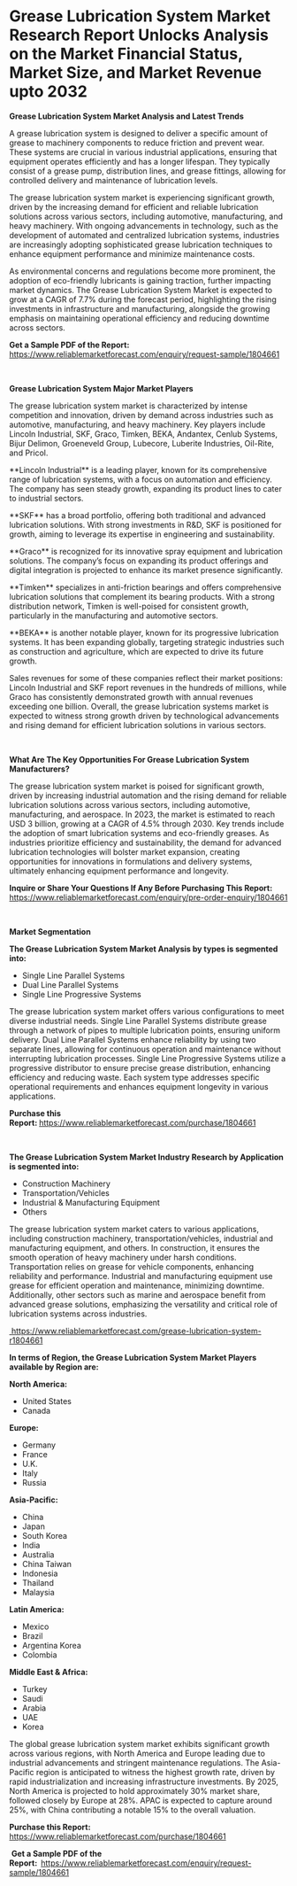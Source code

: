 <p><h1>Grease Lubrication System Market Research Report Unlocks Analysis on the Market Financial Status, Market Size, and Market Revenue upto 2032</h1></p><p><strong>Grease Lubrication System Market Analysis and Latest Trends</strong></p>
<p><p>A grease lubrication system is designed to deliver a specific amount of grease to machinery components to reduce friction and prevent wear. These systems are crucial in various industrial applications, ensuring that equipment operates efficiently and has a longer lifespan. They typically consist of a grease pump, distribution lines, and grease fittings, allowing for controlled delivery and maintenance of lubrication levels.</p><p>The grease lubrication system market is experiencing significant growth, driven by the increasing demand for efficient and reliable lubrication solutions across various sectors, including automotive, manufacturing, and heavy machinery. With ongoing advancements in technology, such as the development of automated and centralized lubrication systems, industries are increasingly adopting sophisticated grease lubrication techniques to enhance equipment performance and minimize maintenance costs.</p><p>As environmental concerns and regulations become more prominent, the adoption of eco-friendly lubricants is gaining traction, further impacting market dynamics. The Grease Lubrication System Market is expected to grow at a CAGR of 7.7% during the forecast period, highlighting the rising investments in infrastructure and manufacturing, alongside the growing emphasis on maintaining operational efficiency and reducing downtime across sectors.</p></p>
<p><strong>Get a Sample PDF of the Report:&nbsp;</strong> <a href="https://www.reliablemarketforecast.com/enquiry/request-sample/1804661?utm_campaign=2994&utm_medium=2&utm_source=Github&utm_content=ia&utm_term=16042025&utm_id=grease-lubrication-system">https://www.reliablemarketforecast.com/enquiry/request-sample/1804661</a></p>
<p>&nbsp;</p>
<p><strong>Grease Lubrication System Major Market Players</strong></p>
<p><p>The grease lubrication system market is characterized by intense competition and innovation, driven by demand across industries such as automotive, manufacturing, and heavy machinery. Key players include Lincoln Industrial, SKF, Graco, Timken, BEKA, Andantex, Cenlub Systems, Bijur Delimon, Groeneveld Group, Lubecore, Luberite Industries, Oil-Rite, and Pricol.</p><p>**Lincoln Industrial** is a leading player, known for its comprehensive range of lubrication systems, with a focus on automation and efficiency. The company has seen steady growth, expanding its product lines to cater to industrial sectors. </p><p>**SKF** has a broad portfolio, offering both traditional and advanced lubrication solutions. With strong investments in R&D, SKF is positioned for growth, aiming to leverage its expertise in engineering and sustainability.</p><p>**Graco** is recognized for its innovative spray equipment and lubrication solutions. The company’s focus on expanding its product offerings and digital integration is projected to enhance its market presence significantly.</p><p>**Timken** specializes in anti-friction bearings and offers comprehensive lubrication solutions that complement its bearing products. With a strong distribution network, Timken is well-poised for consistent growth, particularly in the manufacturing and automotive sectors.</p><p>**BEKA** is another notable player, known for its progressive lubrication systems. It has been expanding globally, targeting strategic industries such as construction and agriculture, which are expected to drive its future growth.</p><p>Sales revenues for some of these companies reflect their market positions: Lincoln Industrial and SKF report revenues in the hundreds of millions, while Graco has consistently demonstrated growth with annual revenues exceeding one billion. Overall, the grease lubrication systems market is expected to witness strong growth driven by technological advancements and rising demand for efficient lubrication solutions in various sectors.</p></p>
<p>&nbsp;</p>
<p><strong>What Are The Key Opportunities For Grease Lubrication System Manufacturers?</strong></p>
<p><p>The grease lubrication system market is poised for significant growth, driven by increasing industrial automation and the rising demand for reliable lubrication solutions across various sectors, including automotive, manufacturing, and aerospace. In 2023, the market is estimated to reach USD 3 billion, growing at a CAGR of 4.5% through 2030. Key trends include the adoption of smart lubrication systems and eco-friendly greases. As industries prioritize efficiency and sustainability, the demand for advanced lubrication technologies will bolster market expansion, creating opportunities for innovations in formulations and delivery systems, ultimately enhancing equipment performance and longevity.</p></p>
<p><strong>Inquire or Share Your Questions If Any Before Purchasing This Report:</strong> <a href="https://www.reliablemarketforecast.com/enquiry/pre-order-enquiry/1804661?utm_campaign=2994&utm_medium=2&utm_source=Github&utm_content=ia&utm_term=16042025&utm_id=grease-lubrication-system">https://www.reliablemarketforecast.com/enquiry/pre-order-enquiry/1804661</a></p>
<p>&nbsp;</p>
<p><strong>Market Segmentation</strong></p>
<p><strong>The Grease Lubrication System Market Analysis by types is segmented into:</strong></p>
<p><ul><li>Single Line Parallel Systems</li><li>Dual Line Parallel Systems</li><li>Single Line Progressive Systems</li></ul></p>
<p><p>The grease lubrication system market offers various configurations to meet diverse industrial needs. Single Line Parallel Systems distribute grease through a network of pipes to multiple lubrication points, ensuring uniform delivery. Dual Line Parallel Systems enhance reliability by using two separate lines, allowing for continuous operation and maintenance without interrupting lubrication processes. Single Line Progressive Systems utilize a progressive distributor to ensure precise grease distribution, enhancing efficiency and reducing waste. Each system type addresses specific operational requirements and enhances equipment longevity in various applications.</p></p>
<p><strong>Purchase this Report:&nbsp;</strong><a href="https://www.reliablemarketforecast.com/purchase/1804661?utm_campaign=2994&utm_medium=2&utm_source=Github&utm_content=ia&utm_term=16042025&utm_id=grease-lubrication-system">https://www.reliablemarketforecast.com/purchase/1804661</a></p>
<p>&nbsp;</p>
<p><strong>The Grease Lubrication System Market Industry Research by Application is segmented into:</strong></p>
<p><ul><li>Construction Machinery</li><li>Transportation/Vehicles</li><li>Industrial & Manufacturing Equipment</li><li>Others</li></ul></p>
<p><p>The grease lubrication system market caters to various applications, including construction machinery, transportation/vehicles, industrial and manufacturing equipment, and others. In construction, it ensures the smooth operation of heavy machinery under harsh conditions. Transportation relies on grease for vehicle components, enhancing reliability and performance. Industrial and manufacturing equipment use grease for efficient operation and maintenance, minimizing downtime. Additionally, other sectors such as marine and aerospace benefit from advanced grease solutions, emphasizing the versatility and critical role of lubrication systems across industries.</p></p>
<p><a href="https://www.reliablemarketforecast.com/grease-lubrication-system-r1804661?utm_campaign=2994&utm_medium=2&utm_source=Github&utm_content=ia&utm_term=16042025&utm_id=grease-lubrication-system">&nbsp;https://www.reliablemarketforecast.com/grease-lubrication-system-r1804661</a></p>
<p><strong>In terms of Region, the Grease Lubrication System Market Players available by Region are:</strong></p>
<p>
    <p> <strong> North America: </strong>
        <ul>
            <li>United States</li>
            <li>Canada</li>
        </ul>
        </p> 
    <p> <strong> Europe: </strong>
        <ul>
            <li>Germany</li>
            <li>France</li>
            <li>U.K.</li>
            <li>Italy</li>
            <li>Russia</li>
        </ul>
        </p> 
    <p> <strong> Asia-Pacific: </strong>
        <ul>
            <li>China</li>
            <li>Japan</li>
            <li>South Korea</li>
            <li>India</li>
            <li>Australia</li>
            <li>China Taiwan</li>
            <li>Indonesia</li>
            <li>Thailand</li>
            <li>Malaysia</li>
        </ul>
        </p> 
    <p> <strong> Latin America: </strong>
        <ul>
            <li>Mexico</li>
            <li>Brazil</li>
            <li>Argentina Korea</li>
            <li>Colombia</li>
        </ul>
        </p> 
    <p> <strong> Middle East & Africa: </strong>
        <ul>
            <li>Turkey</li>
            <li>Saudi</li>
            <li>Arabia</li>
            <li>UAE</li>
            <li>Korea</li>
        </ul>
    </p>
    </p>
<p><p>The global grease lubrication system market exhibits significant growth across various regions, with North America and Europe leading due to industrial advancements and stringent maintenance regulations. The Asia-Pacific region is anticipated to witness the highest growth rate, driven by rapid industrialization and increasing infrastructure investments. By 2025, North America is projected to hold approximately 30% market share, followed closely by Europe at 28%. APAC is expected to capture around 25%, with China contributing a notable 15% to the overall valuation.</p></p>
<p><strong>Purchase this Report: </strong><a href="https://www.reliablemarketforecast.com/purchase/1804661?utm_campaign=2994&utm_medium=2&utm_source=Github&utm_content=ia&utm_term=16042025&utm_id=grease-lubrication-system">https://www.reliablemarketforecast.com/purchase/1804661</a></p>
<p>&nbsp;<strong>Get a Sample PDF of the Report:&nbsp;&nbsp;</strong><a href="https://www.reliablemarketforecast.com/enquiry/request-sample/1804661?utm_campaign=2994&utm_medium=2&utm_source=Github&utm_content=ia&utm_term=16042025&utm_id=grease-lubrication-system">https://www.reliablemarketforecast.com/enquiry/request-sample/1804661</a></p>
<p><strong></strong></p>
<p><p></p><p></p><p></p></p>